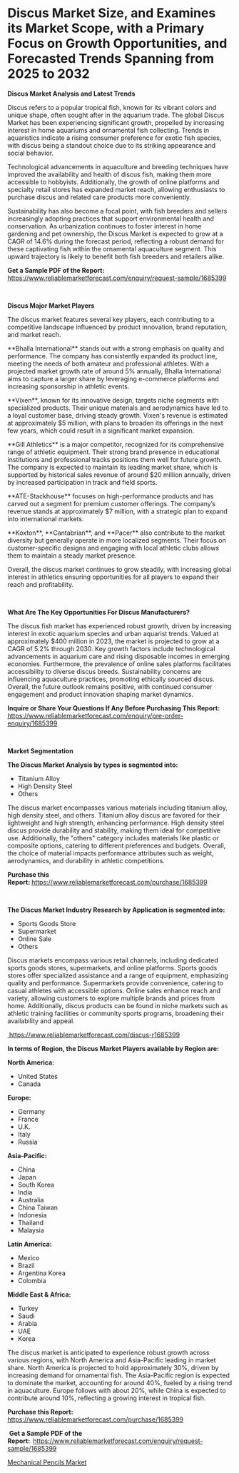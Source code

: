 <p><h1>Discus Market Size, and Examines its Market Scope, with a Primary Focus on Growth Opportunities, and Forecasted Trends Spanning from 2025 to 2032</h1></p><p><strong>Discus Market Analysis and Latest Trends</strong></p>
<p><p>Discus refers to a popular tropical fish, known for its vibrant colors and unique shape, often sought after in the aquarium trade. The global Discus Market has been experiencing significant growth, propelled by increasing interest in home aquariums and ornamental fish collecting. Trends in aquaristics indicate a rising consumer preference for exotic fish species, with discus being a standout choice due to its striking appearance and social behavior.</p><p>Technological advancements in aquaculture and breeding techniques have improved the availability and health of discus fish, making them more accessible to hobbyists. Additionally, the growth of online platforms and specialty retail stores has expanded market reach, allowing enthusiasts to purchase discus and related care products more conveniently. </p><p>Sustainability has also become a focal point, with fish breeders and sellers increasingly adopting practices that support environmental health and conservation. As urbanization continues to foster interest in home gardening and pet ownership, the Discus Market is expected to grow at a CAGR of 14.6% during the forecast period, reflecting a robust demand for these captivating fish within the ornamental aquaculture segment. This upward trajectory is likely to benefit both fish breeders and retailers alike.</p></p>
<p><strong>Get a Sample PDF of the Report:&nbsp;</strong> <a href="https://www.reliablemarketforecast.com/enquiry/request-sample/1685399?utm_campaign=1170&utm_medium=2&utm_source=Github&utm_content=ia&utm_term=07022025&utm_id=discus">https://www.reliablemarketforecast.com/enquiry/request-sample/1685399</a></p>
<p>&nbsp;</p>
<p><strong>Discus Major Market Players</strong></p>
<p><p>The discus market features several key players, each contributing to a competitive landscape influenced by product innovation, brand reputation, and market reach. </p><p>**Bhalla International** stands out with a strong emphasis on quality and performance. The company has consistently expanded its product line, meeting the needs of both amateur and professional athletes. With a projected market growth rate of around 5% annually, Bhalla International aims to capture a larger share by leveraging e-commerce platforms and increasing sponsorship in athletic events.</p><p>**Vixen**, known for its innovative design, targets niche segments with specialized products. Their unique materials and aerodynamics have led to a loyal customer base, driving steady growth. Vixen's revenue is estimated at approximately $5 million, with plans to broaden its offerings in the next few years, which could result in a significant market expansion.</p><p>**Gill Athletics** is a major competitor, recognized for its comprehensive range of athletic equipment. Their strong brand presence in educational institutions and professional tracks positions them well for future growth. The company is expected to maintain its leading market share, which is supported by historical sales revenue of around $20 million annually, driven by increased participation in track and field sports.</p><p>**ATE-Stackhouse** focuses on high-performance products and has carved out a segment for premium customer offerings. The company’s revenue stands at approximately $7 million, with a strategic plan to expand into international markets.</p><p>**Koxton**, **Cantabrian**, and **Pacer** also contribute to the market diversity but generally operate in more localized segments. Their focus on customer-specific designs and engaging with local athletic clubs allows them to maintain a steady market presence.</p><p>Overall, the discus market continues to grow steadily, with increasing global interest in athletics ensuring opportunities for all players to expand their reach and profitability.</p></p>
<p>&nbsp;</p>
<p><strong>What Are The Key Opportunities For Discus Manufacturers?</strong></p>
<p><p>The discus fish market has experienced robust growth, driven by increasing interest in exotic aquarium species and urban aquarist trends. Valued at approximately $400 million in 2023, the market is projected to grow at a CAGR of 5.2% through 2030. Key growth factors include technological advancements in aquarium care and rising disposable incomes in emerging economies. Furthermore, the prevalence of online sales platforms facilitates accessibility to diverse discus breeds. Sustainability concerns are influencing aquaculture practices, promoting ethically sourced discus. Overall, the future outlook remains positive, with continued consumer engagement and product innovation shaping market dynamics.</p></p>
<p><strong>Inquire or Share Your Questions If Any Before Purchasing This Report:</strong> <a href="https://www.reliablemarketforecast.com/enquiry/pre-order-enquiry/1685399?utm_campaign=1170&utm_medium=2&utm_source=Github&utm_content=ia&utm_term=07022025&utm_id=discus">https://www.reliablemarketforecast.com/enquiry/pre-order-enquiry/1685399</a></p>
<p>&nbsp;</p>
<p><strong>Market Segmentation</strong></p>
<p><strong>The Discus Market Analysis by types is segmented into:</strong></p>
<p><ul><li>Titanium Alloy</li><li>High Density Steel</li><li>Others</li></ul></p>
<p><p>The discus market encompasses various materials including titanium alloy, high density steel, and others. Titanium alloy discus are favored for their lightweight and high strength, enhancing performance. High density steel discus provide durability and stability, making them ideal for competitive use. Additionally, the "others" category includes materials like plastic or composite options, catering to different preferences and budgets. Overall, the choice of material impacts performance attributes such as weight, aerodynamics, and durability in athletic competitions.</p></p>
<p><strong>Purchase this Report:&nbsp;</strong><a href="https://www.reliablemarketforecast.com/purchase/1685399?utm_campaign=1170&utm_medium=2&utm_source=Github&utm_content=ia&utm_term=07022025&utm_id=discus">https://www.reliablemarketforecast.com/purchase/1685399</a></p>
<p>&nbsp;</p>
<p><strong>The Discus Market Industry Research by Application is segmented into:</strong></p>
<p><ul><li>Sports Goods Store</li><li>Supermarket</li><li>Online Sale</li><li>Others</li></ul></p>
<p><p>Discus markets encompass various retail channels, including dedicated sports goods stores, supermarkets, and online platforms. Sports goods stores offer specialized assistance and a range of equipment, emphasizing quality and performance. Supermarkets provide convenience, catering to casual athletes with accessible options. Online sales enhance reach and variety, allowing customers to explore multiple brands and prices from home. Additionally, discus products can be found in niche markets such as athletic training facilities or community sports programs, broadening their availability and appeal.</p></p>
<p><a href="https://www.reliablemarketforecast.com/discus-r1685399?utm_campaign=1170&utm_medium=2&utm_source=Github&utm_content=ia&utm_term=07022025&utm_id=discus">&nbsp;https://www.reliablemarketforecast.com/discus-r1685399</a></p>
<p><strong>In terms of Region, the Discus Market Players available by Region are:</strong></p>
<p>
    <p> <strong> North America: </strong>
        <ul>
            <li>United States</li>
            <li>Canada</li>
        </ul>
        </p> 
    <p> <strong> Europe: </strong>
        <ul>
            <li>Germany</li>
            <li>France</li>
            <li>U.K.</li>
            <li>Italy</li>
            <li>Russia</li>
        </ul>
        </p> 
    <p> <strong> Asia-Pacific: </strong>
        <ul>
            <li>China</li>
            <li>Japan</li>
            <li>South Korea</li>
            <li>India</li>
            <li>Australia</li>
            <li>China Taiwan</li>
            <li>Indonesia</li>
            <li>Thailand</li>
            <li>Malaysia</li>
        </ul>
        </p> 
    <p> <strong> Latin America: </strong>
        <ul>
            <li>Mexico</li>
            <li>Brazil</li>
            <li>Argentina Korea</li>
            <li>Colombia</li>
        </ul>
        </p> 
    <p> <strong> Middle East & Africa: </strong>
        <ul>
            <li>Turkey</li>
            <li>Saudi</li>
            <li>Arabia</li>
            <li>UAE</li>
            <li>Korea</li>
        </ul>
    </p>
    </p>
<p><p>The discus market is anticipated to experience robust growth across various regions, with North America and Asia-Pacific leading in market share. North America is projected to hold approximately 30%, driven by increasing demand for ornamental fish. The Asia-Pacific region is expected to dominate the market, accounting for around 40%, fueled by a rising trend in aquaculture. Europe follows with about 20%, while China is expected to contribute around 10%, reflecting a growing interest in tropical fish.</p></p>
<p><strong>Purchase this Report: </strong><a href="https://www.reliablemarketforecast.com/purchase/1685399?utm_campaign=1170&utm_medium=2&utm_source=Github&utm_content=ia&utm_term=07022025&utm_id=discus">https://www.reliablemarketforecast.com/purchase/1685399</a></p>
<p>&nbsp;<strong>Get a Sample PDF of the Report:&nbsp;&nbsp;</strong><a href="https://www.reliablemarketforecast.com/enquiry/request-sample/1685399?utm_campaign=1170&utm_medium=2&utm_source=Github&utm_content=ia&utm_term=07022025&utm_id=discus">https://www.reliablemarketforecast.com/enquiry/request-sample/1685399</a></p>
<p><strong></strong></p>
<p><p><a href="https://github.com/sofayahoo2023/Market-Research-Report-List-6/blob/main/mechanical-pencils-market.md?utm_campaign=1170&utm_medium=2&utm_source=Github&utm_content=ia&utm_term=07022025&utm_id=discus">Mechanical Pencils Market</a></p></p>